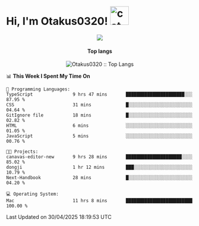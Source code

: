 <h1> Hi, I'm Otakus0320! <img src="https://media.giphy.com/media/mGcNjsfWAjY5AEZNw6/giphy.gif" width="50" alt="cat"></h1>

<p align="center"><a href="https://wakatime.com/@044d69d0-1253-4f60-96b6-5d19a0f9dde5"><img src="https://wakatime.com/badge/user/044d69d0-1253-4f60-96b6-5d19a0f9dde5.svg" /></a></p>

<h4 align="center">Top langs</h4>

<p align="center"><img src="https://github-readme-stats.vercel.app/api/top-langs/?username=Otakus0320&langs_count=10&theme=tokyonight&layout=compact&timestamp={{random_number}}" alt="Otakus0320 :: Top Langs" /></p>

<!--START_SECTION:waka-->
📊 **This Week I Spent My Time On** 

```text
💬 Programming Languages: 
TypeScript               9 hrs 47 mins       ██████████████████████░░░   87.95 % 
CSS                      31 mins             █░░░░░░░░░░░░░░░░░░░░░░░░   04.64 % 
GitIgnore file           18 mins             █░░░░░░░░░░░░░░░░░░░░░░░░   02.82 % 
HTML                     6 mins              ░░░░░░░░░░░░░░░░░░░░░░░░░   01.05 % 
JavaScript               5 mins              ░░░░░░░░░░░░░░░░░░░░░░░░░   00.76 % 

🐱‍💻 Projects: 
canavas-editor-new       9 hrs 28 mins       █████████████████████░░░░   85.02 % 
dongji                   1 hr 12 mins        ███░░░░░░░░░░░░░░░░░░░░░░   10.79 % 
Next-Handbook            28 mins             █░░░░░░░░░░░░░░░░░░░░░░░░   04.20 % 

💻 Operating System: 
Mac                      11 hrs 8 mins       █████████████████████████   100.00 % 
```


 Last Updated on 30/04/2025 18:19:53 UTC
<!--END_SECTION:waka-->

